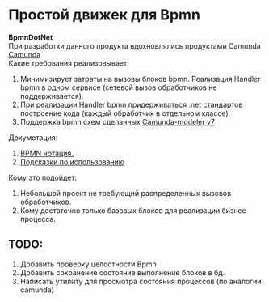 # Простой движек для Bpmn

**BpmnDotNet** <br>
При разработки данного продукта вдохновлялись продуктами Camunda [Camunda](https://github.com/camunda) <br>
Какие требования реализовывает:
1. Минимизирует затраты на вызовы блоков bpmn. Реализация Handler bpmn в одном сервисе (сетевой вызов обработчиков не поддерживается). 
2. При реализации Handler bpmn придерживаться .net стандартов построение кода (каждый обработчик в отдельном классе).
3. Поддержка bpmn схем сделанных [Camunda-modeler v7](https://github.com/camunda)

Докуметация:
1. [BPMN нотация.](./Documents/BpmnNanation.md)
2. [Подсказки по использованию](./Documents/Developer.md)

Кому это подойдет:
1. Небольшой проект не требующий распределенных вызовов обработчиков.
2. Кому достаточно только базовых блоков для реализации бизнес процесса.


## TODO:
1. Добавить проверку целостности Bpmn
2. Добавить сохранение состояние выполнение блоков в бд.
3. Написать утилиту для просмотра состояния процессов (по аналогии camunda)
